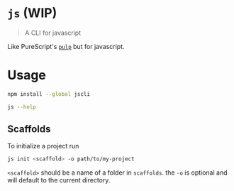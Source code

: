 # `js` (WIP)
> A CLI for javascript

Like PureScript's [`pulp`](https://github.com/bodil/pulp) but for javascript.

# Usage

```sh
npm install --global jscli

js --help
```

## Scaffolds

To initialize a project run

```sh
js init <scaffold> -o path/to/my-project
```

`<scaffold>` should be a name of a folder in `scaffolds`.
the `-o` is optional and will default to the current directory.
